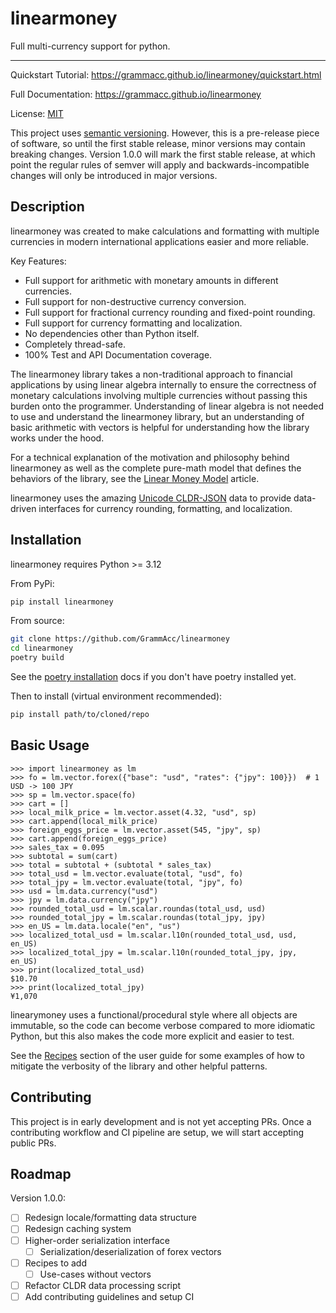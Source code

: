 # linearmoney

Full multi-currency support for python.

---

Quickstart Tutorial: https://grammacc.github.io/linearmoney/quickstart.html

Full Documentation: https://grammacc.github.io/linearmoney

License: [MIT](LICENSE)

This project uses [semantic versioning](https://semver.org). However, this
is a pre-release piece of software, so until the first stable release, minor versions
may contain breaking changes. Version 1.0.0 will mark the first stable release, at
which point the regular rules of semver will apply and backwards-incompatible changes
will only be introduced in major versions.

## Description

linearmoney was created to make calculations and formatting with multiple currencies
in modern international applications easier and more reliable.

Key Features:

- Full support for arithmetic with monetary amounts in different currencies.
- Full support for non-destructive currency conversion.
- Full support for fractional currency rounding and fixed-point rounding.
- Full support for currency formatting and localization.
- No dependencies other than Python itself.
- Completely thread-safe.
- 100% Test and API Documentation coverage.

The linearmoney library takes a non-traditional approach to financial applications
by using linear algebra internally to ensure the correctness of monetary calculations
involving multiple currencies without passing this burden onto the programmer.
Understanding of linear algebra is not needed to use and understand the linearmoney
library, but an understanding of basic arithmetic with vectors is helpful for
understanding how the library works under the hood.

For a technical explanation of the motivation and philosophy behind linearmoney
as well as the complete pure-math model that defines the behaviors of the library, see
the [Linear Money Model](https://grammacc.github.io/linearmoney/linear_money_model.html) article.

linearmoney uses the amazing [Unicode CLDR-JSON](https://github.com/unicode-org/cldr-json)
data to provide data-driven interfaces for currency rounding, formatting, and localization.

## Installation

linearmoney requires Python >= 3.12

From PyPi:

```bash
pip install linearmoney
```

From source:

```bash
git clone https://github.com/GrammAcc/linearmoney
cd linearmoney
poetry build
```

See the [poetry installation](https://python-poetry.org/docs/#installation) docs if
you don't have poetry installed yet.

Then to install (virtual environment recommended):

```bash
pip install path/to/cloned/repo
```

## Basic Usage

```pycon
>>> import linearmoney as lm
>>> fo = lm.vector.forex({"base": "usd", "rates": {"jpy": 100}})  # 1 USD -> 100 JPY
>>> sp = lm.vector.space(fo)
>>> cart = []
>>> local_milk_price = lm.vector.asset(4.32, "usd", sp)
>>> cart.append(local_milk_price)
>>> foreign_eggs_price = lm.vector.asset(545, "jpy", sp)
>>> cart.append(foreign_eggs_price)
>>> sales_tax = 0.095
>>> subtotal = sum(cart)
>>> total = subtotal + (subtotal * sales_tax)
>>> total_usd = lm.vector.evaluate(total, "usd", fo)
>>> total_jpy = lm.vector.evaluate(total, "jpy", fo)
>>> usd = lm.data.currency("usd")
>>> jpy = lm.data.currency("jpy")
>>> rounded_total_usd = lm.scalar.roundas(total_usd, usd)
>>> rounded_total_jpy = lm.scalar.roundas(total_jpy, jpy)
>>> en_US = lm.data.locale("en", "us")
>>> localized_total_usd = lm.scalar.l10n(rounded_total_usd, usd, en_US)
>>> localized_total_jpy = lm.scalar.l10n(rounded_total_jpy, jpy, en_US)
>>> print(localized_total_usd)
$10.70
>>> print(localized_total_jpy)
¥1,070

```

linearymoney uses a functional/procedural style where all objects are immutable, so
the code can become verbose compared to more idiomatic Python, but this also makes
the code more explicit and easier to test.

See the [Recipes](https://grammacc.github.io/linearmoney/recipes.html)
section of the user guide for
some examples of how to mitigate the verbosity of the library and other helpful patterns.

## Contributing

This project is in early development and is not yet accepting PRs. Once a contributing
workflow and CI pipeline are setup, we will start accepting public PRs.

## Roadmap

Version 1.0.0:
- [ ] Redesign locale/formatting data structure
- [ ] Redesign caching system
- [ ] Higher-order serialization interface
  - [ ] Serialization/deserialization of forex vectors
- [ ] Recipes to add
  - [ ] Use-cases without vectors
- [ ] Refactor CLDR data processing script
- [ ] Add contributing guidelines and setup CI
